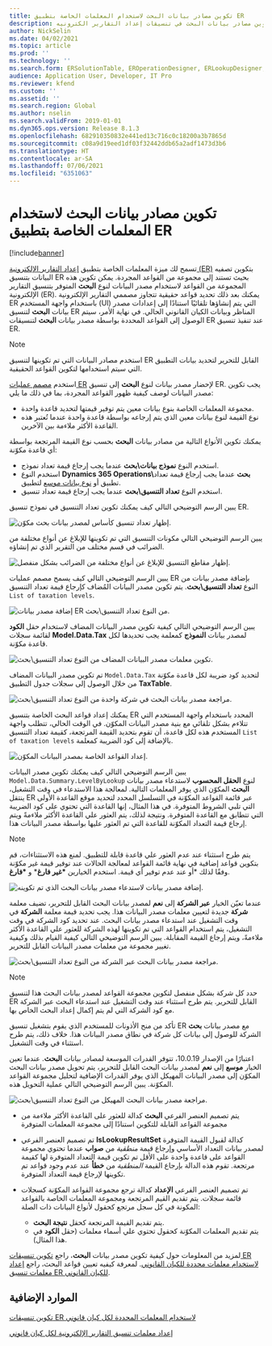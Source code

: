 ```yaml
---
title: تكوين مصادر بيانات البحث لاستخدام المعلمات الخاصة بتطبيق ER
description: يوضح هذا الموضوع كيفيه تكوين مصادر بيانات البحث في تنسيقات إعداد التقارير الكترونيه (ER) لاستخدام المعلمات الخاصة بتطبيق إعداد التقارير الكترونيه (ER).
author: NickSelin
ms.date: 04/02/2021
ms.topic: article
ms.prod: ''
ms.technology: ''
ms.search.form: ERSolutionTable, EROperationDesigner, ERLookupDesigner, ERComponentLookupStructureEditing
audience: Application User, Developer, IT Pro
ms.reviewer: kfend
ms.custom: ''
ms.assetid: ''
ms.search.region: Global
ms.author: nselin
ms.search.validFrom: 2019-01-01
ms.dyn365.ops.version: Release 8.1.3
ms.openlocfilehash: 682910350832e441ed13c716c0c18200a3b7865d
ms.sourcegitcommit: c08a9d19eed1df03f32442ddb65a2adf1473d3b6
ms.translationtype: HT
ms.contentlocale: ar-SA
ms.lasthandoff: 07/06/2021
ms.locfileid: "6351063"
---
```

# <a name="configure-lookup-data-sources-to-use-er-application-specific-parameters"></a>تكوين مصادر بيانات البحث لاستخدام المعلمات الخاصة بتطبيق ER 

[!include[banner](../includes/banner.md)]

تسمح لك ميزة المعلمات الخاصة بتطبيق [إعداد التقارير الإلكترونية (ER)](general-electronic-reporting.md) بتكوين تصفيه البيانات بتنسيق ER بحيث تستند إلى مجموعة من القواعد المجردة. يمكن تكوين هذه المجموعة من القواعد لاستخدام مصدر البيانات لنوع **البحث** المتوفر بتنسيق التقارير الإلكترونية (ER). يمكنك بعد ذلك تحديد قواعد حقيقية تتجاوز مصممي التقارير الإلكترونية ER باستخدام واجهة المستخدم (UI) التي يتم إنشاؤها تلقائيًا استنادًا إلى إعدادات مصدر بيانات **البحث** لتنسيق ER المناظر وبيانات الكيان القانوني الحالي. في نهاية الأمر، سيتم الوصول إلى القواعد المحددة بواسطة مصدر بيانات **البحث** لتنسيقات ER عند تنفيذ تنسيق ER.

> [!NOTE]
> استخدم مصادر البيانات التي تم تكوينها لتنسيق ER القابل للتحرير لتحديد بيانات التطبيق التي سيتم استخدامها لتكوين القواعد الحقيقية.

استخدم [مصمم عمليات ER](general-electronic-reporting.md#building-a-format-that-uses-a-data-model-as-a-base) لإحضار مصدر بيانات لنوع **البحث** إلى تنسيق ER. يجب تكوين مصدر البيانات لوصف كيفية ظهور القواعد المجردة، بما في ذلك ما يلي:

   - مجموعة المعلمات الخاصة بنوع بيانات معين يتم توفير قيمتها لتحديد قاعدة واحدة.
   - نوع القيمة لنوع بيانات معين الذي يتم إرجاعه بواسطة قاعدة واحدة عندما تُعتبر هذه القاعدة الأكثر ملاءمة بين الآخرين.

يمكنك تكوين الأنواع التالية من مصادر بيانات **البحث** بحسب نوع القيمة المرتجعة بواسطة أي قاعدة مكوّنة:

   - استخدم النوع **نموذج بيانات\بحث** عندما يجب إرجاع قيمة تعداد نموذج.
   - استخدم النوع **Dynamics 365 Operations\بحث** عندما يجب إرجاع قيمة تعداد تطبيق أو [نوع بيانات موسع](../extensibility/extensible-edts.md) لتطبيق.
   - استخدم النوع **تعداد التنسيق\بحث** عندما يجب إرجاع قيمة تعداد تنسيق.

يبين الرسم التوضيحي التالي كيف يمكنك تكوين تعداد التنسيق في نموذج تنسيق ER.

   ![إظهار تعداد تنسيق كأساس لمصدر بيانات بحث مكوّن.](./media/er-lookup-data-sources-img1.gif)

يبين الرسم التوضيحي التالي مكونات التنسيق التي تم تكوينها للإبلاغ عن أنواع مختلفة من الضرائب في قسم مختلف من التقرير الذي تم إنشاؤه.

   ![إظهار مقاطع التنسيق للإبلاغ عن أنواع مختلفة من الضرائب بشكل منفصل.](./media/er-lookup-data-sources-img2.png)

يبين الرسم التوضيحي التالي كيف يسمح مصمم عمليات ER بإضافة مصدر بيانات من النوع **تعداد التنسيق\بحث**.  يتم تكوين مصدر البيانات المُضاف كإرجاع قيمة تعداد التنسيق `List of taxation levels`.

   ![إضافة مصدر بيانات ER من النوع تعداد التنسيق\بحث.](./media/er-lookup-data-sources-img3.gif)

يبين الرسم التوضيحي التالي كيفية تكوين مصدر البيانات المضاف لاستخدام حقل **الكود** لقائمة سجلات **Model.Data.Tax** لمصدر بيانات **النموذج** كمعلمة يجب تحديدها لكل قاعدة مكوّنة.

![تكوين معلمات مصدر البيانات المضاف من النوع تعداد التنسيق\بحث.](./media/er-lookup-data-sources-img4.gif)

تم تكوين مصدر البيانات المضاف `Model.Data.Tax` لتحديد كود ضريبة لكل قاعدة مكوّنة من خلال الوصول إلى سجلات جدول التطبيق **TaxTable**.

   ![مراجعة مصدر بيانات البحث في شركة واحدة من النوع تعداد التنسيق\بحث.](./media/er-lookup-data-sources-img5.gif)

يمكنك إعداد قواعد البحث الخاصة بتنسيق ER المحدد باستخدام واجهة المستخدم التي تتلاءم بشكل تلقائي مع بنية مصدر البيانات المكوّن. في الوقت الحالي، تتطلب واجهة المستخدم هذه لكل قاعدة، أن تقوم بتحديد القيمة المرتجعة، كقيمة تعداد التنسيق `List of taxation levels` بالإضافة إلى كود الضريبة كمعلمة.

   ![إعداد القواعد الخاصة بمصدر البيانات المكوّن.](./media/er-lookup-data-sources-img6.gif)

يبين الرسم التوضيحي التالي كيف يمكنك تكوين مصدر البيانات `Model.Data.Summary.LevelByLookup` لنوع **الحقل المحسوب** لاستدعاء مصدر بيانات **البحث** المكوّن الذي يوفر المعلمات التالية. لمعالجة هذا الاستدعاء في وقت التشغيل، ينتقل ER عبر قائمة القواعد المكوّنة في التسلسل المحدد لتحديد موقع القاعدة الأولى التي تلبي الشروط المتوفرة. في هذا المثال، إنها القاعدة التي تحتوي على كود الضريبة التي تتطابق مع القاعدة المتوفرة. ونتيجة لذلك، يتم العثور علي القاعدة الأكثر ملاءمةً ويتم إرجاع قيمة التعداد المكوّنة للقاعدة التي تم العثور عليها بواسطة مصدر البيانات هذا.

> [!NOTE]
> يتم طرح استثناء عند عدم العثور علي قاعدة قابلة للتطبيق. لمنع هذه الاستثناءات، قم بتكوين قواعد إضافية في نهاية قائمة القواعد لمعالجة الحالات عند توفير قيمة غير مكوّنة أو عند عدم توفير أي قيمة. استخدم الخيارين **\*غير فارغ*** و **\*فارغ‏‎*** وفقًا لذلك.  
>
> ![إضافة مصدر بيانات لاستدعاء مصدر بيانات البحث الذي تم تكوينه.](./media/er-lookup-data-sources-img7.png)

عندما تعيّن الخيار **عبر الشركة** إلى **نعم** لمصدر بيانات البحث القابل للتحرير، تضيف معلمة **شركة** جديدة لتعيين معلمات مصدر البيانات هذا. يجب تحديد قيمة معلمة **الشركة** في وقت التشغيل عند استدعاء مصدر بيانات البحث. عند تحديد كود الشركة في وقت التشغيل، يتم استخدام القواعد التي تم تكوينها لهذه الشركة للعثور علي القاعدة الأكثر ملاءمةً، ويتم إرجاع القيمة المقابلة. يبين الرسم التوضيحي التالي كيفية القيام بذلك وكيفية تغيير مجموعة من معلمات مصدر البيانات القابل للتحرير.

   ![مراجعة مصدر بيانات البحث عبر الشركة من النوع تعداد التنسيق\بحث.](./media/er-lookup-data-sources-img8.gif)

> [!NOTE]
> حدد كل شركة بشكل منفصل لتكوين مجموعة القواعد لمصدر بيانات البحث هذا لتنسيق ER القابل للتحرير. يتم طرح استثناء عند وقت التشغيل عند استدعاء البحث عبر الشركة مع كود الشركة التي لم يتم إكمال إعداد البحث الخاص بها.
>
> تأكد من منح الأذونات للمستخدم الذي يقوم بتشغيل تنسيق ER مع مصدر بيانات **بحث** الشركة للوصول إلى بيانات كل شركة في نطاق مصدر البيانات هذا. خلاف ذلك، يتم طرح استثناء في وقت التشغيل.

اعتبارًا من الإصدار 10.0.19، تتوفر القدرات الموسعة لمصادر بيانات **البحث**. عندما تعين الخيار **موسع** إلى **نعم** لمصدر بيانات البحث القابل للتحرير، يتم تحويل مصدر بيانات البحث المكوّن إلى مصدر البيانات المهيكل الذي يوفر القدرات الإضافية لتحليل مجموعة القواعد المكوّنة. يبين الرسم التوضيحي التالي عملية التحويل هذه.

   ![مراجعة مصدر بيانات البحث المهيكل من النوع تعداد التنسيق\بحث.](./media/er-lookup-data-sources-img9.gif)

- يتم تصميم العنصر الفرعي **البحث** كدالة للعثور على القاعدة الأكثر ملاءمة من مجموعة القواعد القابلة للتكوين استنادًا إلى مجموعة المعلمات المتوفرة
- تم تصميم العنصر الفرعي **IsLookupResultSet** كدالة لقبول القيمة المتوفرة لمصدر بيانات التعداد الأساسي وإرجاع قيمة *منطقية* من **صواب** عندما تحتوي مجموعة القواعد على قاعدة واحدة على الأقل تم تكوين قيمة التعداد المتوفرة لها كقيمة مرتجعة. تقوم هذه الدالة بإرجاع القيمة *المنطقية* من **خطأ** عند عدم وجود قواعد تم تكوينها لإرجاع قيمة التعداد المتوفرة.
- تم تصميم العنصر الفرعي **الإعداد** كدالة ترجع مجموعة القواعد المكوّنة كسجلات قائمة سجلات. يتم تقديم القيم المرتجعة ومجموعة المعلمات الخاصة بالقواعد المكونة في كل سجل مرتجع كحقول لأنواع البيانات ذات الصلة:

    - يتم تقديم القيمة المرتجعة كحقل **نتيجة البحث**.
    - يتم تقديم المعلمات المكوّنة كحقول تحتوي علي أسماء معلمات (حقل **الكود** في هذا المثال).

لمزيد من المعلومات حول كيفية تكوين مصدر بيانات **البحث**، راجع [تكوين تنسيقات ER لاستخدام معلمات محددة للكيان القانوني](er-app-specific-parameters-configure-format.md). لمعرفة كيفيه تعيين قواعد البحث، راجع [إعداد معلمات تنسيق ER للكيان القانوني](er-app-specific-parameters-set-up.md).

## <a name="additional-resources"></a>الموارد الإضافية

[تكوين تنسيقات ER لاستخدام المعلمات المحددة لكل كيان قانوني](er-app-specific-parameters-configure-format.md)

[إعداد معلمات تنسيق التقارير الإلكترونية لكل كيان قانوني](er-app-specific-parameters-set-up.md)
